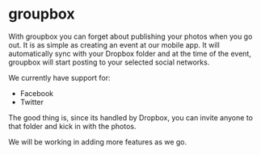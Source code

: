 # groupbox

With groupbox you can forget about publishing your photos when you go out. It is as simple as creating an event at our mobile app. It will automatically sync with your Dropbox folder and at the time of the event, groupbox will start posting to your selected social networks.

We currently have support for:

* Facebook
* Twitter

The good thing is, since its handled by Dropbox, you can invite anyone to that folder and kick in with the photos.

We will be working in adding more features as we go.

